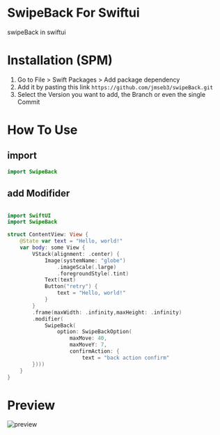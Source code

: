 # SwipeBack For Swiftui
swipeBack in swiftui

# Installation (SPM)
1. Go to File > Swift Packages > Add package dependency
2. Add it by pasting this link `https://github.com/jmseb3/swipeBack.git`
3. Select the Version you want to add, the Branch or even the single Commit

# How To Use

## import
~~~swift
import SwipeBack
~~~

## add Modifider
~~~swift

import SwiftUI
import SwipeBack

struct ContentView: View {
    @State var text = "Hello, world!"
    var body: some View {
        VStack(alignment: .center) {
            Image(systemName: "globe")
                .imageScale(.large)
                .foregroundStyle(.tint)
            Text(text)
            Button("retry") {
                text = "Hello, world!"
            }
        }
        .frame(maxWidth: .infinity,maxHeight: .infinity)
        .modifier(
            SwipeBack(
                option: SwipeBackOption(
                    maxMove: 40,
                    maxMoveY: 7,
                    confirmAction: {
                        text = "back action confirm"
        })))
    }
}
~~~

# Preview
![preview](https://github.com/user-attachments/assets/9ef77448-8e54-4fff-aee7-a24696144447)

